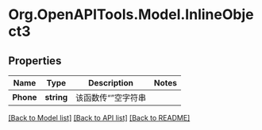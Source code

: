 
# Org.OpenAPITools.Model.InlineObject3

## Properties

Name | Type | Description | Notes
------------ | ------------- | ------------- | -------------
**Phone** | **string** | 该函数传“”空字符串 | 

[[Back to Model list]](../README.md#documentation-for-models)
[[Back to API list]](../README.md#documentation-for-api-endpoints)
[[Back to README]](../README.md)

